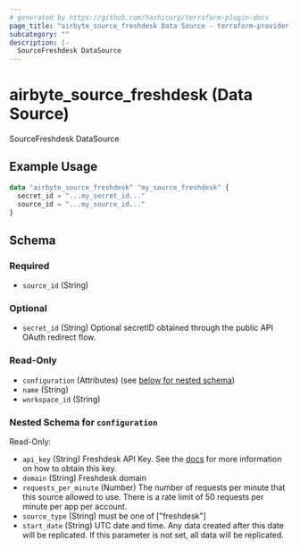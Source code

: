 ```yaml
---
# generated by https://github.com/hashicorp/terraform-plugin-docs
page_title: "airbyte_source_freshdesk Data Source - terraform-provider-airbyte"
subcategory: ""
description: |-
  SourceFreshdesk DataSource
---
```


# airbyte_source_freshdesk (Data Source)

SourceFreshdesk DataSource

## Example Usage

```terraform
data "airbyte_source_freshdesk" "my_source_freshdesk" {
  secret_id = "...my_secret_id..."
  source_id = "...my_source_id..."
}
```

<!-- schema generated by tfplugindocs -->
## Schema

### Required

- `source_id` (String)

### Optional

- `secret_id` (String) Optional secretID obtained through the public API OAuth redirect flow.

### Read-Only

- `configuration` (Attributes) (see [below for nested schema](#nestedatt--configuration))
- `name` (String)
- `workspace_id` (String)

<a id="nestedatt--configuration"></a>
### Nested Schema for `configuration`

Read-Only:

- `api_key` (String) Freshdesk API Key. See the <a href="https://docs.airbyte.com/integrations/sources/freshdesk">docs</a> for more information on how to obtain this key.
- `domain` (String) Freshdesk domain
- `requests_per_minute` (Number) The number of requests per minute that this source allowed to use. There is a rate limit of 50 requests per minute per app per account.
- `source_type` (String) must be one of ["freshdesk"]
- `start_date` (String) UTC date and time. Any data created after this date will be replicated. If this parameter is not set, all data will be replicated.


